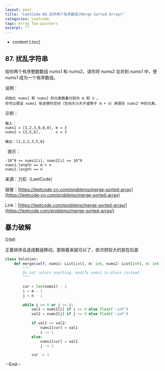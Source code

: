 ```yaml
---
layout: post
title: "LeetCode-88.合并两个有序数组(Merge Sorted Array)"
categories: Leetcode
tags: Array Two-pointers
excerpt: ""
---
```


* content
{:toc}

## 87. 扰乱字符串

给你两个有序整数数组 nums1 和 nums2，请你将 nums2 合并到 nums1 中，使 nums1 成为一个有序数组。

说明：

```
初始化 nums1 和 nums2 的元素数量分别为 m 和 n 。
你可以假设 nums1 有足够的空间（空间大小大于或等于 m + n）来保存 nums2 中的元素。
```

示例：

```
输入：
nums1 = [1,2,3,0,0,0], m = 3
nums2 = [2,5,6],       n = 3

输出：[1,2,2,3,5,6]
```
 
提示：

```
-10^9 <= nums1[i], nums2[i] <= 10^9
nums1.length == m + n
nums2.length == n
```

来源：力扣（LeetCode）

链接：[https://leetcode-cn.com/problems/merge-sorted-array](https://leetcode-cn.com/problems/merge-sorted-array)

Link：[https://leetcode.com/problems/merge-sorted-array/](https://leetcode.com/problems/merge-sorted-array/)

## 暴力破解

O(M)

正着排序会造成数组移动，那倒着来就可以了，依次把较大的放在后面

```python
class Solution:
    def merge(self, nums1: List[int], m: int, nums2: List[int], n: int) -> None:
        """
        Do not return anything, modify nums1 in-place instead.
        """
        
        cur = len(nums1) - 1
        i = m - 1
        j = n - 1
        
        while i >= 0 or j >= 0:
            val1 = nums1[i] if i >= 0 else float('-inf')
            val2 = nums2[j] if j >= 0 else float('-inf')
            
            if val1 >= val2:
                nums1[cur] = val1
                i -= 1
            else:
                nums1[cur] = val2
                j -= 1

            cur -= 1
```

--End--
